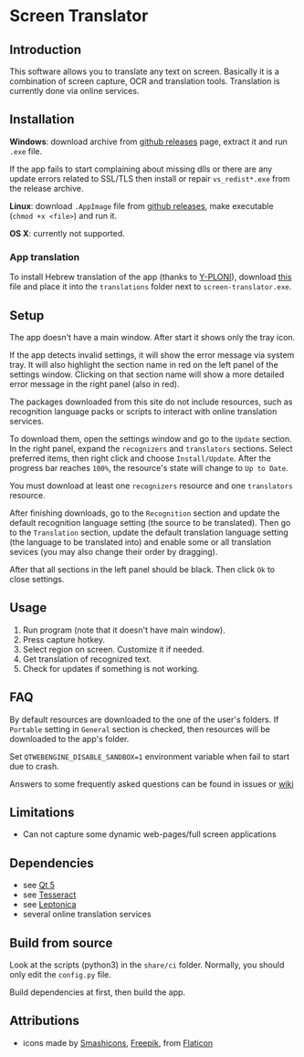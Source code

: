 # Screen Translator

## Introduction

This software allows you to translate any text on screen.
Basically it is a combination of screen capture, OCR and translation tools.
Translation is currently done via online services.

## Installation

**Windows**: download archive from [github releases](https://github.com/OneMoreGres/ScreenTranslator/releases) page, extract it and run `.exe` file.

If the app fails to start complaining about missing dlls or there are any update errors related to SSL/TLS then install or repair `vs_redist*.exe` from the release archive.

**Linux**: download `.AppImage` file from [github releases](https://github.com/OneMoreGres/ScreenTranslator/releases), make executable (`chmod +x <file>`) and run it.

**OS X**: currently not supported.

### App translation

To install Hebrew translation of the app (thanks to [Y-PLONI](https://github.com/Y-PLONI)),
download [this](https://github.com/OneMoreGres/ScreenTranslator/releases/download/3.3.0/screentranslator_he.qm)
file and place it into the `translations` folder next to `screen-translator.exe`.

## Setup

The app doesn't have a main window.
After start it shows only the tray icon.

If the app detects invalid settings, it will show the error message via system tray. 
It will also highlight the section name in red on the left panel of the settings window.
Clicking on that section name will show a more detailed error message in the right panel (also in red).

The packages downloaded from this site do not include resources, such as recognition language packs or scripts to interact with online translation services.

To download them, open the settings window and go to the `Update` section.
In the right panel, expand the `recognizers` and `translators` sections.
Select preferred items, then right click and choose `Install/Update`.
After the progress bar reaches `100%`, the resource's state will change to `Up to Date`.

You must download at least one `recognizers` resource and one `translators` resource.

After finishing downloads, go to the `Recognition` section and update the default recognition language setting (the source to be translated).
Then go to the `Translation` section, update the default translation language setting (the language to be translated into) and enable some or all translation sevices (you may also change their order by dragging).

After that all sections in the left panel should be black.
Then click `Ok` to close settings.

## Usage

1. Run program (note that it doesn't have main window).
2. Press capture hotkey.
3. Select region on screen. Customize it if needed.
4. Get translation of recognized text.
5. Check for updates if something is not working.

## FAQ

By default resources are downloaded to the one of the user's folders.
If `Portable` setting in `General` section is checked, then resources will be downloaded to the app's folder.

Set `QTWEBENGINE_DISABLE_SANDBOX=1` environment variable when fail to start due to crash.

Answers to some frequently asked questions can be found in issues or
[wiki](https://github.com/OneMoreGres/ScreenTranslator/wiki/FAQ)

## Limitations

* Can not capture some dynamic web-pages/full screen applications

## Dependencies

* see [Qt 5](https://qt-project.org/)
* see [Tesseract](https://github.com/tesseract-ocr/tesseract/)
* see [Leptonica](https://leptonica.com/)
* several online translation services

## Build from source

Look at the scripts (python3) in the `share/ci` folder.
Normally, you should only edit the `config.py` file.

Build dependencies at first, then build the app.

## Attributions

* icons made by
[Smashicons](https://www.flaticon.com/authors/smashicons),
[Freepik](https://www.flaticon.com/authors/freepik),
from [Flaticon](https://www.flaticon.com/)

